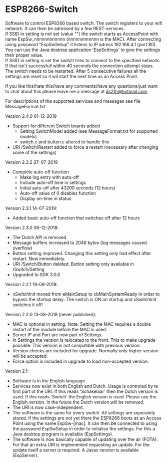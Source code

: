 # ESP8266-Switch

Software to control ESP8266 based switch.
The switch registers to your wifi network. It can then be adressed by a few REST-services.  
If SSID in setting is not set (value "") the switch starts as AccessPoint with name EspSw_nnnnnnnnnnnn (nnnnnnnnnnnn is the MAC). After connecting using password "EspSwSetup" it listens to IP adress 192.168.4.1 (port 80). You can use the Java desktop application 'EspSettings' to give the settings their proper value.  
If SSID in setting is set the switch tries to connect to the specified network. If that isn't successfull within 40 seconds the connection attempt stops. The switch needs to be restarted. After 5 consecutive failures all the settings are reset so it wil start the next time as an Access Point. 

If you like this/hate this/have any comments/have any questions/just want to chat about this please leave me a message at ds21h@hotmail.com

For descriptions of the supported services and messages see file MessageFormat.txt

Version 2.4.0 01-12-2019
- Support for different Switch boards added
	- Setting SwitchModel added (see MessageFormat.txt for supported models)
	- switch.c and button.c altered to handle this
- URI /Switch/Restart added to force a restart (necessary after changing some of the settings)

Version 2.3.2 27-07-2019
- Complete auto-off function  
	- Make log entry with auto-off  
	- Include auto-off time in settings  
	- Initial auto-off after 43200 seconds (12 hours)  
	- Auto-off value of 0 disables function  
	- Display on-time in status  

Version 2.3.1 14-07-2019:
- Added basic auto-off function that switches off after 12 hours

Version 2.3.0 08-12-2018:
- The Dutch API is removed
- Message buffers increased to 2048 bytes (log messages caused overflow)
- Button setting improved. Changing this setting only had effect after restart. Now immediately.
- URI /Switch/Button deleted. Button setting only available in /Switch/Setting
- Upgraded to SDK 3.0.0

Version 2.2.1 19-09-2018:
- xSwitchInit moved from eMainSetup to cbMainSystemReady in order to bypass the startup delay: The switch is ON on startup and xSwitchInit switches it off!

Version 2.2.0 13-08-2018 (never published):
- MAC is optional in setting. Note: Setting the MAC requires a double restart of the module before the MAC is used.
- Server IP and Port are now part of Settings.
- In Settings the version is relocated to the front. This to make upgrade possible. This version is not compatible with previous version.
- Version checks are included for upgrade. Normally only higher version will be accepted.
- Force option is included in upgrade to load non-accepted version.

Version 2.1:
  - Software is in the English language
  - Services now exist in both English and Dutch. Usage is controled by te first part ot the URI. If this reads 'Schakelaar' then the Dutch version is used. If this reads 'Switch' the English version is used. Please use the English version. In the future the Dutch version will be removed.
  - The URI is now case-independent.
  - The software is the same for every switch. All settings are seperately stored. If the settings are not yet there the ESP8266 boots as an Access Point using the name EspSw-[mac]. It can then be connected to using the password EspSwSetup in order to initialise the settings. For this a Java desktop program is available (EspSettings).
  - The software is now basically capable of updating over the air (FOTA). For that an extra URI is implemented requesting an update. For the update itself a server is required. A Javax version is available (EspServer).
